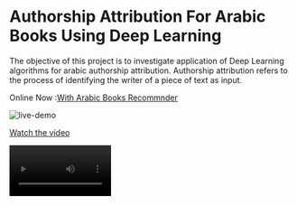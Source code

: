 # Authorship Attribution For Arabic Books Using Deep Learning

The objective of this project is to investigate application of Deep Learning algorithms for arabic authorship attribution. Authorship attribution refers to the process of identifying the writer of a piece of text as input.

Online Now :[With Arabic Books Recommnder](https://share.streamlit.io/a-safarji/books-recommnder-/main/basedon_user.py)


![live-demo](https://user-images.githubusercontent.com/20365333/145676438-d1fd4105-fc14-4f57-9a43-eabf33f69876.gif)



[Watch the video](https://drive.google.com/drive/u/0/folders/1QfvjLwup6PYQh2LEWoqIveQiRlIDdkLW)


<video src='https://streamable.com/7kjspy' width=180/>



